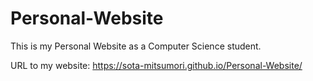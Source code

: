 # Personal-Website
This is my Personal Website as a Computer Science student.

URL to my website:
https://sota-mitsumori.github.io/Personal-Website/

